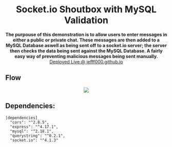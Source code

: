 <div align="center">
  <h1>Socket.io Shoutbox with MySQL Validation</h1>
  <p>
    <strong>The purpouse of this demonstration is to allow users to enter messages in either a public or private chat. These messages are then 
    added to a MySQL Database aswell as being sent off to a socket.io server; the server then checks the data being sent against the MySQL Database.
    A fairly easy way of preventing malicious messages being sent manually.</strong> <br>
    <a href="https://jefff000.github.io/socketio-chat/web_client/shoutbox.html"> Deployed Live @ jefff000.github.io </a>
  </p>
  <p>
  </p>
</div>

## Flow
<div align="center">
  <img src="https://i.imgur.com/SbdhOIo.png">
</div>

## Dependencies:
```
[dependencies]
  "cors": "^2.8.5",
  "express": "^4.17.1",
  "mysql": "^2.18.1",
  "querystring": "^0.2.1",
  "socket.io": "^4.1.3"
```
